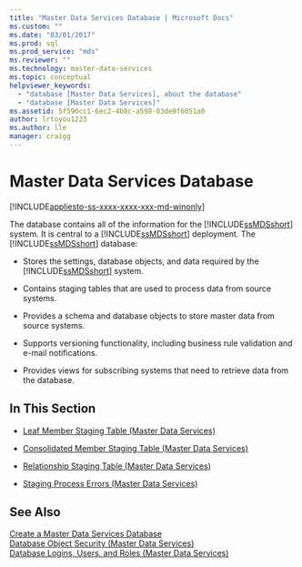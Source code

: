 ```yaml
---
title: "Master Data Services Database | Microsoft Docs"
ms.custom: ""
ms.date: "03/01/2017"
ms.prod: sql
ms.prod_service: "mds"
ms.reviewer: ""
ms.technology: master-data-services
ms.topic: conceptual
helpviewer_keywords: 
  - "database [Master Data Services], about the database"
  - "database [Master Data Services]"
ms.assetid: 5f590cc1-6ec2-4b8c-a598-03de0f6051a0
author: lrtoyou1223
ms.author: lle
manager: craigg
---
```

# Master Data Services Database

[!INCLUDE[appliesto-ss-xxxx-xxxx-xxx-md-winonly](../includes/appliesto-ss-xxxx-xxxx-xxx-md-winonly.md)]

  The database contains all of the information for the [!INCLUDE[ssMDSshort](../includes/ssmdsshort-md.md)] system. It is central to a [!INCLUDE[ssMDSshort](../includes/ssmdsshort-md.md)] deployment. The [!INCLUDE[ssMDSshort](../includes/ssmdsshort-md.md)] database:  
  
-   Stores the settings, database objects, and data required by the [!INCLUDE[ssMDSshort](../includes/ssmdsshort-md.md)] system.  
  
-   Contains staging tables that are used to process data from source systems.  
  
-   Provides a schema and database objects to store master data from source systems.  
  
-   Supports versioning functionality, including business rule validation and e-mail notifications.  
  
-   Provides views for subscribing systems that need to retrieve data from the database.  
  
## In This Section  
  
-   [Leaf Member Staging Table &#40;Master Data Services&#41;](../master-data-services/leaf-member-staging-table-master-data-services.md)  
  
-   [Consolidated Member Staging Table &#40;Master Data Services&#41;](../master-data-services/consolidated-member-staging-table-master-data-services.md)  
  
-   [Relationship Staging Table &#40;Master Data Services&#41;](../master-data-services/relationship-staging-table-master-data-services.md)  
  
-   [Staging Process Errors &#40;Master Data Services&#41;](../master-data-services/staging-process-errors-master-data-services.md)  
  
## See Also  
 [Create a Master Data Services Database](../master-data-services/install-windows/create-a-master-data-services-database.md)   
 [Database Object Security &#40;Master Data Services&#41;](../master-data-services/database-object-security-master-data-services.md)   
 [Database Logins, Users, and Roles &#40;Master Data Services&#41;](../master-data-services/database-logins-users-and-roles-master-data-services.md)  
  
  
